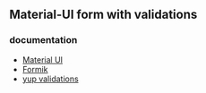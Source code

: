 ## Material-UI form with validations

### documentation 
- [Material UI](https://mui.com/material-ui/getting-started/)
- [Formik](https://formik.org/)
- [yup validations](https://github.com/jquense/yup)
